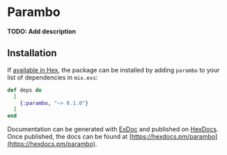 # Parambo

**TODO: Add description**

## Installation

If [available in Hex](https://hex.pm/docs/publish), the package can be installed
by adding `parambo` to your list of dependencies in `mix.exs`:

```elixir
def deps do
  [
    {:parambo, "~> 0.1.0"}
  ]
end
```

Documentation can be generated with [ExDoc](https://github.com/elixir-lang/ex_doc)
and published on [HexDocs](https://hexdocs.pm). Once published, the docs can
be found at [https://hexdocs.pm/parambo](https://hexdocs.pm/parambo).

